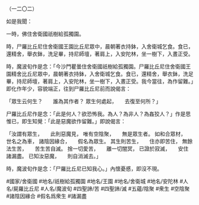 （一二〇二）

如是我聞：

一時，佛住舍衛國祇樹給孤獨園。

時，尸羅比丘尼住舍衛國王園比丘尼眾中，晨朝著衣持鉢，入舍衛城乞食。食已，還精舍，舉衣鉢，洗足畢，持尼師壇，著肩上，入安陀林，坐一樹下，入晝正受。

時，魔波旬作是念：「今沙門瞿曇住舍衛國祇樹給孤獨園。尸羅比丘尼住舍衛國王園精舍比丘尼眾中，晨朝著衣持鉢，入舍衛城乞食。食已，還精舍，舉衣鉢，洗足畢，持尼師壇，著肩上，入安陀林，坐一樹下，入晝正受。我今當往，為作留難。」即化作年少，容貌端正，往到尸羅比丘尼前而說偈言：

「眾生云何生？　　誰為其作者？
眾生何處起，　　去復至何所？」

尸羅比丘尼作是念：「此是何人？欲恐怖我。為人？為非人？為姦狡人？」作是思惟已，即生知覺：「此是惡魔欲作留難。」即說偈言：

「汝謂有眾生，　　此則惡魔見，
唯有空陰聚，　　無是眾生者。
如和合眾材，　　世名之為車，
諸陰因緣合，　　假名為眾生。
其生則苦生，　　住亦即苦住，
無餘法生苦，　　苦生苦自滅。
捨一切愛苦，　　離一切闇冥，
已證於寂滅，　　安住諸漏盡。
已知汝惡魔，　　則自消滅去。」

時，魔波旬作是念：「尸羅比丘尼已知我心。」內懷憂慼，即沒不現。

#國家/舍衛國
#地名/祇樹給孤獨園
#地名/王園
#地名/舍衛城
#地名/安陀林
#人名/屍羅比丘尼
#人名/魔波旬
#四聖諦/苦
#四聖諦/滅
#五蘊/陰聚
#衆生
#空陰聚
#諸陰因緣合
#假名爲衆生
#諸漏盡
